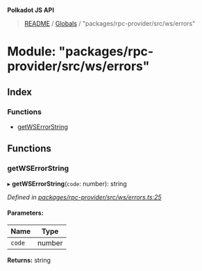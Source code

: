 **Polkadot JS API**

> [README](../README.md) / [Globals](../globals.md) / "packages/rpc-provider/src/ws/errors"

# Module: "packages/rpc-provider/src/ws/errors"

## Index

### Functions

* [getWSErrorString](_packages_rpc_provider_src_ws_errors_.md#getwserrorstring)

## Functions

### getWSErrorString

▸ **getWSErrorString**(`code`: number): string

*Defined in [packages/rpc-provider/src/ws/errors.ts:25](https://github.com/polkadot-js/api/blob/7fd45f63d/packages/rpc-provider/src/ws/errors.ts#L25)*

#### Parameters:

Name | Type |
------ | ------ |
`code` | number |

**Returns:** string

